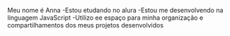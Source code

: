 
Meu nome é Anna
-Estou etudando no alura 
-Estou me desenvolvendo na linguagem JavaScript
-Utilizo ee espaço para minha organização e compartilhamentos dos meus projetos desenvolvidos

